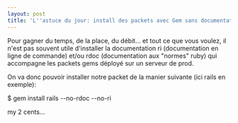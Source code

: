 ```yaml
---
layout: post
title: 'L''astuce du jour: install des packets avec Gem sans documentation'
---
```

Pour gagner du temps, de la place, du débit… et tout ce que vous voulez, il
n'est pas souvent utile d'installer la documentation ri (documentation en
ligne de commande) et/ou rdoc (documentation aux "normes" ruby) qui accompagne
les packets gems déployé sur un serveur de prod.

On va donc pouvoir installer notre packet de la manier suivante (ici rails en
exemple):

$ gem install rails --no-rdoc --no-ri

my 2 cents…
